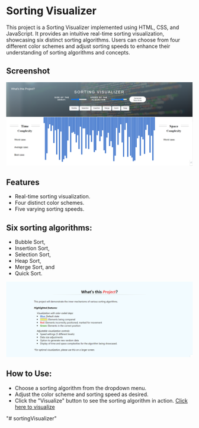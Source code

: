 
# Sorting Visualizer

This project is a Sorting Visualizer implemented using HTML, CSS, and JavaScript. It provides an intuitive real-time sorting visualization, showcasing six distinct sorting algorithms. Users can choose from four different color schemes and adjust sorting speeds to enhance their understanding of sorting algorithms and concepts.




## Screenshot

![Screenshot](image/screenshot.PNG)



## Features

- Real-time sorting visualization.
- Four distinct color schemes.
- Five varying sorting speeds.

## Six sorting algorithms: 
- Bubble Sort,
- Insertion Sort, 
- Selection Sort, 
- Heap Sort, 
- Merge Sort, and 
- Quick Sort.

![Screenshot](image/capture.PNG)

## How to Use:
- Choose a sorting algorithm from the dropdown menu.
- Adjust the color scheme and sorting speed as desired.
- Click the "Visualize" button to see the sorting algorithm in action.
  [Click here to visualize](https://rehan2205.github.io/sortingVisualizer/)

"# sortingVisualizer" 
